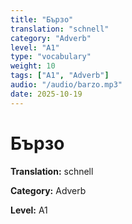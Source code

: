 ```yaml
---
title: "Бързо"
translation: "schnell"
category: "Adverb"
level: "A1"
type: "vocabulary"
weight: 10
tags: ["A1", "Adverb"]
audio: "/audio/barzo.mp3"
date: 2025-10-19
---
```


# Бързо

**Translation:** schnell

**Category:** Adverb

**Level:** A1

